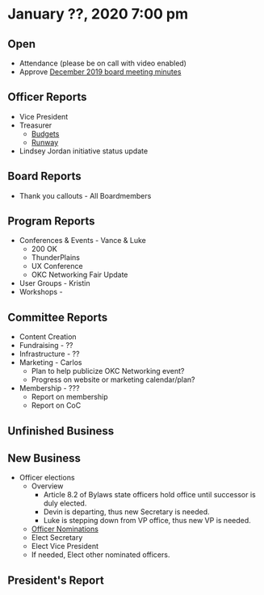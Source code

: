 # January ??, 2020 7:00 pm

## Open
* Attendance (please be on call with video enabled)
* Approve [December 2019 board meeting minutes](https://github.com/techlahoma/board_meetings/blob/master/2019/10_october_minutes.md)

## Officer Reports
* Vice President
* Treasurer
    - [Budgets](https://docs.google.com/spreadsheets/d/1tw-q8jl-9VMMZ2OmxKM6sCq0A82pPU8yLPMsnaI-DGE/edit?usp=sharing)
    - [Runway](https://docs.google.com/spreadsheets/d/1BdSo4lCJLIDFu0a3EfQ3AWu2wgmotYP-qIzIDC4PXsk/edit?usp=sharing)
* Lindsey Jordan initiative status update

## Board Reports
* Thank you callouts - All Boardmembers

## Program Reports
* Conferences & Events - Vance & Luke
  * 200 OK
  * ThunderPlains
  * UX Conference
  * OKC Networking Fair Update
* User Groups - Kristin
* Workshops - 

## Committee Reports
* Content Creation
* Fundraising - ??
* Infrastructure - ??
* Marketing - Carlos
  * Plan to help publicize OKC Networking event?
  * Progress on website or marketing calendar/plan?
* Membership - ???
  * Report on membership
  * Report on CoC

## Unfinished Business

## New Business
* Officer elections
  - Overview
    * Article 8.2 of Bylaws state officers hold office until successor is duly elected. 
    * Devin is departing, thus new Secretary is needed.
    * Luke is stepping down from VP office, thus new VP is needed. 
  - [Officer Nominations](https://docs.google.com/spreadsheets/d/1Fn2-vhg5Vuctgua2RCFtp-WCXbcDrvq2Nq-SlMnudcA/edit?usp=sharing)
  - Elect Secretary
  - Elect Vice President
  - If needed, Elect other nominated officers. 

## President's Report
